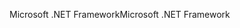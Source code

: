 <span data-ttu-id="db05e-101">Microsoft .NET Framework</span><span class="sxs-lookup"><span data-stu-id="db05e-101">Microsoft .NET Framework</span></span>